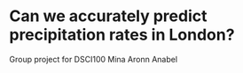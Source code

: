# Can we accurately predict precipitation rates in London?
Group project for DSCI100
Mina
Aronn
Anabel
